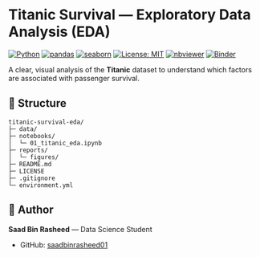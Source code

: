 
# Titanic Survival — Exploratory Data Analysis (EDA)

[![Python](https://img.shields.io/badge/Python-3.9%2B-blue?logo=python&logoColor=white)](#)
[![pandas](https://img.shields.io/badge/pandas-1.3%2B-150458?logo=pandas&logoColor=white)](#)
[![seaborn](https://img.shields.io/badge/seaborn-0.11%2B-4C72B0)](#)
[![License: MIT](https://img.shields.io/badge/License-MIT-yellow.svg)](LICENSE)
[![nbviewer](https://img.shields.io/badge/view-nbviewer-4f8cc9)](https://nbviewer.org/github/saadbinrasheed01/titanic-survival-eda/blob/main/notebooks/01_titanic_eda.ipynb)
[![Binder](https://mybinder.org/badge_logo.svg)](https://mybinder.org/v2/gh/saadbinrasheed01/titanic-survival-eda/HEAD?labpath=notebooks%2F01_titanic_eda.ipynb)

A clear, visual analysis of the **Titanic** dataset to understand which factors are associated with passenger survival.

## 📁 Structure
```
titanic-survival-eda/
├─ data/
├─ notebooks/
│  └─ 01_titanic_eda.ipynb
├─ reports/
│  └─ figures/
├─ README.md
├─ LICENSE
├─ .gitignore
└─ environment.yml
```

## 📣 Author
**Saad Bin Rasheed** — Data Science Student
- GitHub: [saadbinrasheed01](https://github.com/saadbinrasheed01)
